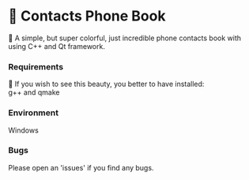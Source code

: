 # 📔 Contacts Phone Book <br>
🦁 A simple, but super colorful, just incredible phone contacts book with using C++ and Qt framework.

### Requirements
🦄 If you wish to see this beauty, you better to have installed: <br>
g++ and qmake

### Environment
Windows

### Bugs
Please open an 'issues' if you find any bugs.
